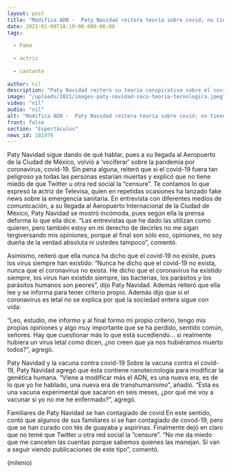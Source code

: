 ```yaml
---
layout: post
title: "Modifica ADN -  Paty Navidad reitera teoría sobre covid; no tiene miedo de quedarse sin redes sociales"
date: 2021-01-08T18:19:00.000-06:00
tags:
  
  - Fama
  
  - actriz
  
  - cantante
  
author: nil
description: "Paty Navidad reiteró su teoría conspirativa sobre el covid-19, cree que el virus no es letal; reveló que familiares se contagiaron, pero se recuperaron con tés; también dijo que no le importa quedarse sin redes sociales. "
image: "/uploads/2021/images-paty-navidad-saco-teoria-tecnologica.jpeg"
video: "nil"
audio: "nil"
alt: "Modifica ADN -  Paty Navidad reitera teoría sobre covid; no tiene miedo de quedarse sin redes sociales"
front: false
section: "Espectáculos"
news_id: 181976
---
```


Paty Navidad sigue dando de qué hablar, pues a su llegada al Aeropuerto de la Ciudad de México, volvió a ‘vociferar’ sobre la pandemia por coronavirus, covid-19. Sin pena alguna, reiteró que si el covid-19 fuera tan peligroso ya todas las personas estarían muertas y explicó que no tiene miedo de que Twitter u otra red social la “censure”. Te contamos lo que expresó la actriz de Televisa, quien en repetidas ocasiones ha lanzado fake news sobre la emergencia sanitaria. En entrevista con diferentes medios de comunicación, a su llegada al Aeropuerto Internacional de la Ciudad de México, Paty Navidad se mostró incómoda, pues según ella la prensa deforma lo que ella dice. “Las entrevistas que he dado las utilizan como quieren, pero también estoy en mi derecho de decirles no me sigan tergiversando mis opiniones, porque al final son sólo eso, opiniones, no soy dueña de la verdad absoluta ni ustedes tampoco”, comentó. 

Asimismo, reiteró que ella nunca ha dicho que el covid-19 no existe, pues los virus siempre han existido: “Nunca he dicho que el covid-19 no exista, nunca que el coronavirus no exista. He dicho que el coronavirus ha existido siempre, los virus han existido siempre, las bacterias, los parásitos y los parásitos humanos son peores”, dijo Paty Navidad. Además reiteró que ella lee y se informa para tener criterio propio. Además dijo que si el coronavirus es letal no se explica por qué la sociedad entera sigue con vida: 

“Leo, estudio, me informo y al final formo mi propio criterio, tengo mis propias opiniones y algo muy importante que se ha perdido, sentido común, señores. Hay que cuestionar más lo que está sucediendo... si realmente hubiera un virus letal como dicen, ¿no creen que ya nos hubiéramos muerto todos?”, agregó. 

Paty Navidad y la vacuna contra covid-19 Sobre la vacuna contra el covid-19, Paty Navidad agregó que ésta contiene nanotecnología para modificar la genética humana. “Viene a modificar más el ADN, es una nueva era, es de lo que yo he hablado, una nueva era de transhumanismo”, añadió. “Esta es una vacuna experimental que sacaron en seis meses, ¿por qué me voy a vacunar si yo no me he enfermado?”, agregó. 

Familiares de Paty Navidad se han contagiado de covid  En este sentido, contó que algunos de sus familiares sí se han contagiado de covod-19, pero que se han curado con tés de guayaba y aspirinas. Finalmente dejó en claro que no temé que Twitter u otra red social la “censure”. “No me da miedo que me cancelen las cuentas porque sabemos quienes las manejan. Sí van a seguir viendo publicaciones de este tipo”, comentó. 

(milenio)